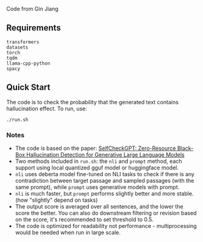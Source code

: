Code from Gin Jiang
## Requirements
```
transformers
datasets
torch
tqdm
llama-cpp-python
spacy
```

## Quick Start
The code is to check the probability that the generated text contains hallucination effect. To run, use:

```
./run.sh
```

### Notes
* The code is based on the paper: [SelfCheckGPT: Zero-Resource Black-Box Hallucination Detection for Generative Large Language Models](https://arxiv.org/abs/2303.08896)
* Two methods included in `run.sh`: the `nli` and `prompt` method, each support using local quantized gguf model or huggingface model.
* `nli` uses deberta model fine-tuned on NLI tasks to check if there is any contradiction between target passage and sampled passages (with the same prompt), while `prompt` uses generative models with prompt.
* `nli` is much faster, but `prompt` performs slightly better and more stable. (how "slightly" depend on tasks)
* The output score is averaged over all sentences, and the lower the score the better. You can also do downstream filtering or revision based on the score, it's recommended to set threshold to 0.5.
* The code is optimized for readability not performance - multiprocessing would be needed when run in large scale.

